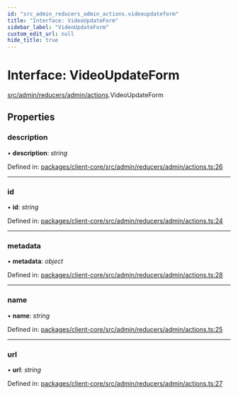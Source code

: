 ```yaml
---
id: "src_admin_reducers_admin_actions.videoupdateform"
title: "Interface: VideoUpdateForm"
sidebar_label: "VideoUpdateForm"
custom_edit_url: null
hide_title: true
---
```


# Interface: VideoUpdateForm

[src/admin/reducers/admin/actions](../modules/src_admin_reducers_admin_actions.md).VideoUpdateForm

## Properties

### description

• **description**: *string*

Defined in: [packages/client-core/src/admin/reducers/admin/actions.ts:26](https://github.com/xr3ngine/xr3ngine/blob/77d12cea0/packages/client-core/src/admin/reducers/admin/actions.ts#L26)

___

### id

• **id**: *string*

Defined in: [packages/client-core/src/admin/reducers/admin/actions.ts:24](https://github.com/xr3ngine/xr3ngine/blob/77d12cea0/packages/client-core/src/admin/reducers/admin/actions.ts#L24)

___

### metadata

• **metadata**: *object*

Defined in: [packages/client-core/src/admin/reducers/admin/actions.ts:28](https://github.com/xr3ngine/xr3ngine/blob/77d12cea0/packages/client-core/src/admin/reducers/admin/actions.ts#L28)

___

### name

• **name**: *string*

Defined in: [packages/client-core/src/admin/reducers/admin/actions.ts:25](https://github.com/xr3ngine/xr3ngine/blob/77d12cea0/packages/client-core/src/admin/reducers/admin/actions.ts#L25)

___

### url

• **url**: *string*

Defined in: [packages/client-core/src/admin/reducers/admin/actions.ts:27](https://github.com/xr3ngine/xr3ngine/blob/77d12cea0/packages/client-core/src/admin/reducers/admin/actions.ts#L27)
